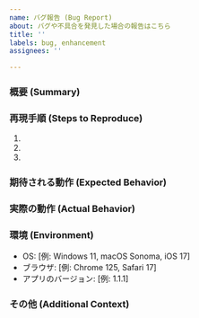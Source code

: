 ```yaml
---
name: バグ報告 (Bug Report)
about: バグや不具合を発見した場合の報告はこちら
title: ''
labels: bug, enhancement
assignees: ''

---
```


<!--
バグ報告ありがとうございます！
以下の項目をできる限り具体的に記述してください。
注意: issueの内容はネット上で公開されます。個人情報などは絶対に含めないでください。
-->

### 概要 (Summary)
<!-- バグの内容を簡潔に説明してください -->


### 再現手順 (Steps to Reproduce)
<!--
バグを再現させるための手順を具体的に記述してください。
例:
1. レジ画面 `/register/menu` にアクセスする
2. 'ファンタ' を1つ注文リストに追加する
3. '注文する' ボタンをクリックする
4. 金額入力画面で '300' と入力し、'注文を確定する' をクリックするとクラッシュする

可能でしたらスクリーンショットなどを添付していただけると解決が早くなります。
-->
1.
2.
3.

### 期待される動作 (Expected Behavior)
<!-- 本来であれば、どのような動作になることを期待していましたか？ -->


### 実際の動作 (Actual Behavior)
<!-- 実際にどのような動作になりましたか？ エラーメッセージやスクリーンショットがあれば添付してください -->


### 環境 (Environment)
 - OS: [例: Windows 11, macOS Sonoma, iOS 17]
 - ブラウザ: [例: Chrome 125, Safari 17]
 - アプリのバージョン: [例: 1.1.1]

### その他 (Additional Context)
<!-- その他、補足情報があれば記述してください -->
